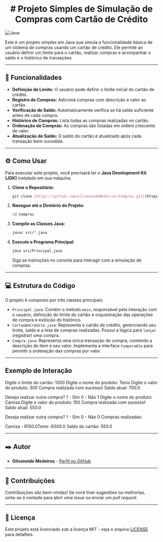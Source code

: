 <h1 align="center"># Projeto Simples de Simulação de Compras com Cartão de Crédito</h1>

![Java](https://img.shields.io/badge/Java-ED8B00?style=for-the-badge&logo=openjdk&logoColor=white)

Este é um projeto simples em Java que simula a funcionalidade básica de um sistema de compras usando um cartão de crédito. Ele permite ao usuário definir um limite para o cartão, realizar compras e acompanhar o saldo e o histórico de transações.

---

## 🚀 Funcionalidades

* **Definição de Limite:** O usuário pode definir o limite inicial do cartão de crédito.
* **Registro de Compras:** Adiciona compras com descrição e valor ao cartão.
* **Verificação de Saldo:** Automaticamente verifica se há saldo suficiente antes de cada compra.
* **Histórico de Compras:** Lista todas as compras realizadas no cartão.
* **Ordenação de Compras:** As compras são listadas em ordem crescente de valor.
* **Atualização de Saldo:** O saldo do cartão é atualizado após cada transação bem-sucedida.

---

## ⚙️ Como Usar

Para executar este projeto, você precisará ter o **Java Development Kit (JDK)** instalado em sua máquina.

1.  **Clone o Repositório:**
    ```bash
    git clone [https://github.com/GilvaneideMedeiros/Compras.git](https://github.com/GilvaneideMedeiros/Compras.git)
    ```

2.  **Navegue até o Diretório do Projeto:**
    ```bash
    cd Compras
    ```

3.  **Compile as Classes Java:**
    ```bash
    javac src/*.java
    ```

4.  **Execute o Programa Principal:**
    ```bash
    java src/Principal.java
    ```

    Siga as instruções no console para interagir com a simulação de compras.

---

## 💻 Estrutura do Código

O projeto é composto por três classes principais:

* `Principal.java`: Contém o método `main`, responsável pela interação com o usuário, definição do limite do cartão e orquestração das operações de compra e exibição do histórico.
* `CartaoDeCredito.java`: Representa o cartão de crédito, gerenciando seu limite, saldo e a lista de compras realizadas. Possui a lógica para `lançar` (registrar) uma compra.
* `Compra.java`: Representa uma única transação de compra, contendo a descrição do item e seu valor. Implementa a interface `Comparable` para permitir a ordenação das compras por valor.

---

## Exemplo de Interação

Digite o limite do cartão:
1000
Digite o nome do produto:
Tenis
Digite o valor do produto:
300
Compra realizada com sucesso!
Saldo atual: 700.0

Deseja realizar outra compra?
1 - Sim
0 - Não
1
Digite o nome do produto:
Camisa
Digite o valor do produto:
150
Compra realizada com sucesso!
Saldo atual: 550.0

Deseja realizar outra compra? 1 - Sim 0 - Não 0
Compras realizadas:

Camisa - R150.0Tenis−R300.0
Saldo do cartão: 550.0


---

## ✒️ Autor

* **Gilvaneide Medeiros** - [Perfil no GitHub](https://github.com/GilvaneideMedeiros)

---

## 🤝 Contribuições

Contribuições são bem-vindas! Se você tiver sugestões ou melhorias, sinta-se à vontade para abrir uma *issue* ou enviar um *pull request*.

---

## 📄 Licença

Este projeto está licenciado sob a licença MIT - veja o arquivo [LICENSE](LICENSE) para detalhes.
